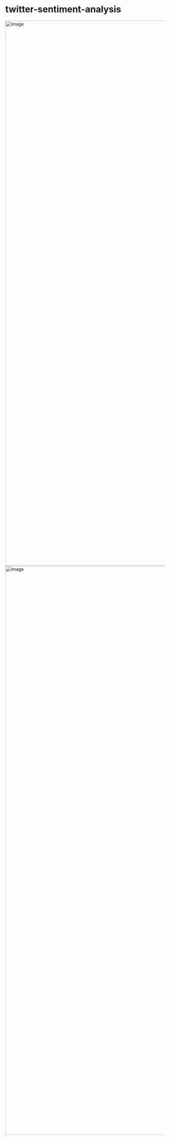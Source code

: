 # twitter-sentiment-analysis

<img width="1719" alt="image" src="https://user-images.githubusercontent.com/64134540/210717420-b7fb7e62-70a6-466a-acd9-4f39bdd0ba1c.png">

<img width="1795" alt="image" src="https://user-images.githubusercontent.com/64134540/210567810-32f7196f-8b8b-4fe1-b443-bec76f5ab380.png">
